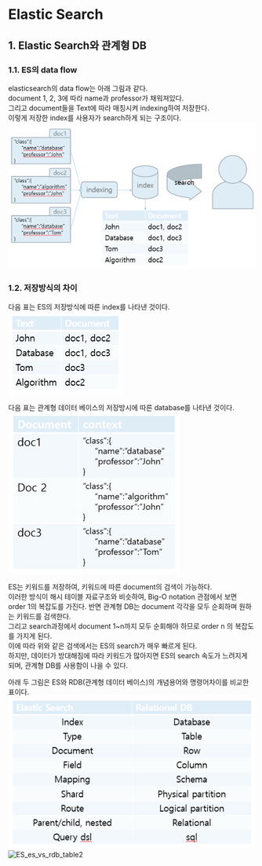 # Elastic Search

## 1. Elastic Search와 관계형 DB
### 1.1. ES의 data flow
elasticsearch의 data flow는 아래 그림과 같다.  
document 1, 2, 3에 따라 name과 professor가 채워져있다.  
그리고 document들을 Text에 따라 매칭시켜 indexing하여 저장한다.  
이렇게 저장한 index를 사용자가 search하게 되는 구조이다.  
![ES_dataflow](./elk_image/ES_dataflow.PNG)  

### 1.2. 저장방식의 차이
다음 표는 ES의 저장방식에 따른 index를 나타낸 것이다.  
![ES_es_index](./elk_image/ES_es_index.PNG)  

다음 표는 관계형 데이터 베이스의 저장방시에 따른 database를 나타낸 것이다.  
![ES_rdb_table](./elk_image/ES_rdb_table.PNG)  

ES는 키워드를 저장하여, 키워드에 따른 document의 검색이 가능하다.  
이러한 방식이 해시 테이블 자료구조와 비슷하여, Big-O notation 관점에서 보면 order 1의 복잡도를 가진다.
반면 관계형 DB는 document 각각을 모두 순회하며 원하는 키워드를 검색한다.  
그리고 search과정에서 document 1~n까지 모두 순회해야 하므로 order n 의 복잡도를 가지게 된다.  
이에 따라 위와 같은 검색에서는 ES의 search가 매우 빠르게 된다.  
하지만, 데이터가 방대해짐에 따라 키워드가 많아지면 ES의 search 속도가 느려지게 되며, 관계형 DB를 사용함이 나을 수 있다.  

아래 두 그림은 ES와 RDB(관계형 데이터 베이스)의 개념용어와 명령어차이를 비교한 표이다.  
![ES_es_vs_rdb_table](./elk_image/ES_es_vs_rdb_table.PNG)  
![ES_es_vs_rdb_table2](./elk_image/ES_es_vs_rdb_table2.PNG)  

